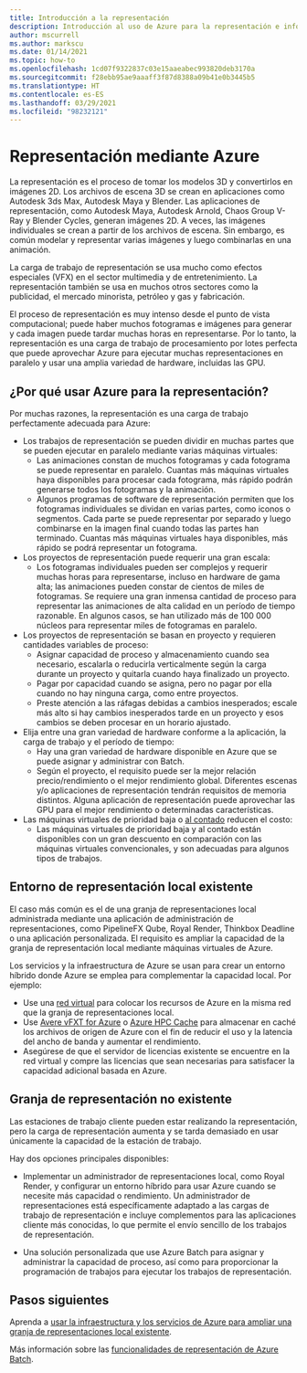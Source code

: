 ```yaml
---
title: Introducción a la representación
description: Introducción al uso de Azure para la representación e información general de las funcionalidades de representación con Azure Batch
author: mscurrell
ms.author: markscu
ms.date: 01/14/2021
ms.topic: how-to
ms.openlocfilehash: 1cd07f9322837c03e15aaeabec993820deb3170a
ms.sourcegitcommit: f28ebb95ae9aaaff3f87d8388a09b41e0b3445b5
ms.translationtype: HT
ms.contentlocale: es-ES
ms.lasthandoff: 03/29/2021
ms.locfileid: "98232121"
---
```

# <a name="rendering-using-azure"></a>Representación mediante Azure

La representación es el proceso de tomar los modelos 3D y convertirlos en imágenes 2D. Los archivos de escena 3D se crean en aplicaciones como Autodesk 3ds Max, Autodesk Maya y Blender.  Las aplicaciones de representación, como Autodesk Maya, Autodesk Arnold, Chaos Group V-Ray y Blender Cycles, generan imágenes 2D.  A veces, las imágenes individuales se crean a partir de los archivos de escena. Sin embargo, es común modelar y representar varias imágenes y luego combinarlas en una animación.

La carga de trabajo de representación se usa mucho como efectos especiales (VFX) en el sector multimedia y de entretenimiento. La representación también se usa en muchos otros sectores como la publicidad, el mercado minorista, petróleo y gas y fabricación.

El proceso de representación es muy intenso desde el punto de vista computacional; puede haber muchos fotogramas e imágenes para generar y cada imagen puede tardar muchas horas en representarse.  Por lo tanto, la representación es una carga de trabajo de procesamiento por lotes perfecta que puede aprovechar Azure para ejecutar muchas representaciones en paralelo y usar una amplia variedad de hardware, incluidas las GPU.

## <a name="why-use-azure-for-rendering"></a>¿Por qué usar Azure para la representación?

Por muchas razones, la representación es una carga de trabajo perfectamente adecuada para Azure:

* Los trabajos de representación se pueden dividir en muchas partes que se pueden ejecutar en paralelo mediante varias máquinas virtuales:
  * Las animaciones constan de muchos fotogramas y cada fotograma se puede representar en paralelo.  Cuantas más máquinas virtuales haya disponibles para procesar cada fotograma, más rápido podrán generarse todos los fotogramas y la animación.
  * Algunos programas de software de representación permiten que los fotogramas individuales se dividan en varias partes, como iconos o segmentos.  Cada parte se puede representar por separado y luego combinarse en la imagen final cuando todas las partes han terminado.  Cuantas más máquinas virtuales haya disponibles, más rápido se podrá representar un fotograma.
* Los proyectos de representación puede requerir una gran escala:
  * Los fotogramas individuales pueden ser complejos y requerir muchas horas para representarse, incluso en hardware de gama alta; las animaciones pueden constar de cientos de miles de fotogramas.  Se requiere una gran inmensa cantidad de proceso para representar las animaciones de alta calidad en un período de tiempo razonable.  En algunos casos, se han utilizado más de 100 000 núcleos para representar miles de fotogramas en paralelo.
* Los proyectos de representación se basan en proyecto y requieren cantidades variables de proceso:
  * Asignar capacidad de proceso y almacenamiento cuando sea necesario, escalarla o reducirla verticalmente según la carga durante un proyecto y quitarla cuando haya finalizado un proyecto.
  * Pagar por capacidad cuando se asigna, pero no pagar por ella cuando no hay ninguna carga, como entre proyectos.
  * Preste atención a las ráfagas debidas a cambios inesperados; escale más alto si hay cambios inesperados tarde en un proyecto y esos cambios se deben procesar en un horario ajustado.
* Elija entre una gran variedad de hardware conforme a la aplicación, la carga de trabajo y el período de tiempo:
  * Hay una gran variedad de hardware disponible en Azure que se puede asignar y administrar con Batch.
  * Según el proyecto, el requisito puede ser la mejor relación precio/rendimiento o el mejor rendimiento global.  Diferentes escenas y/o aplicaciones de representación tendrán requisitos de memoria distintos.  Alguna aplicación de representación puede aprovechar las GPU para el mejor rendimiento o determinadas características. 
* Las máquinas virtuales de prioridad baja o [al contado](https://azure.microsoft.com/pricing/spot/) reducen el costo:
  * Las máquinas virtuales de prioridad baja y al contado están disponibles con un gran descuento en comparación con las máquinas virtuales convencionales, y son adecuadas para algunos tipos de trabajos.
  
## <a name="existing-on-premises-rendering-environment"></a>Entorno de representación local existente

El caso más común es el de una granja de representaciones local administrada mediante una aplicación de administración de representaciones, como PipelineFX Qube, Royal Render, Thinkbox Deadline o una aplicación personalizada.  El requisito es ampliar la capacidad de la granja de representación local mediante máquinas virtuales de Azure.

Los servicios y la infraestructura de Azure se usan para crear un entorno híbrido donde Azure se emplea para complementar la capacidad local. Por ejemplo:

* Use una [red virtual](../virtual-network/virtual-networks-overview.md) para colocar los recursos de Azure en la misma red que la granja de representaciones local.
* Use [Avere vFXT for Azure](../avere-vfxt/avere-vfxt-overview.md) o [Azure HPC Cache](../hpc-cache/hpc-cache-overview.md) para almacenar en caché los archivos de origen de Azure con el fin de reducir el uso y la latencia del ancho de banda y aumentar el rendimiento.
* Asegúrese de que el servidor de licencias existente se encuentre en la red virtual y compre las licencias que sean necesarias para satisfacer la capacidad adicional basada en Azure.

## <a name="no-existing-render-farm"></a>Granja de representación no existente

Las estaciones de trabajo cliente pueden estar realizando la representación, pero la carga de representación aumenta y se tarda demasiado en usar únicamente la capacidad de la estación de trabajo.

Hay dos opciones principales disponibles:

* Implementar un administrador de representaciones local, como Royal Render, y configurar un entorno híbrido para usar Azure cuando se necesite más capacidad o rendimiento. Un administrador de representaciones está específicamente adaptado a las cargas de trabajo de representación e incluye complementos para las aplicaciones cliente más conocidas, lo que permite el envío sencillo de los trabajos de representación.

* Una solución personalizada que use Azure Batch para asignar y administrar la capacidad de proceso, así como para proporcionar la programación de trabajos para ejecutar los trabajos de representación.

## <a name="next-steps"></a>Pasos siguientes

 Aprenda a [usar la infraestructura y los servicios de Azure para ampliar una granja de representaciones local existente](https://azure.microsoft.com/solutions/high-performance-computing/rendering/).

Más información sobre las [funcionalidades de representación de Azure Batch](batch-rendering-functionality.md).
